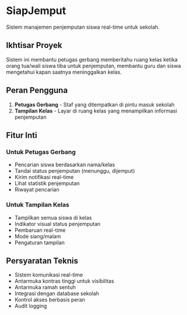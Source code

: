 # SiapJemput

Sistem manajemen penjemputan siswa real-time untuk sekolah.

## Ikhtisar Proyek

Sistem ini membantu petugas gerbang memberitahu ruang kelas ketika orang tua/wali siswa tiba untuk penjemputan, membantu guru dan siswa mengetahui kapan saatnya meninggalkan kelas.

## Peran Pengguna

1. **Petugas Gerbang** - Staf yang ditempatkan di pintu masuk sekolah
2. **Tampilan Kelas** - Layar di ruang kelas yang menampilkan informasi penjemputan

## Fitur Inti

### Untuk Petugas Gerbang
- Pencarian siswa berdasarkan nama/kelas
- Tandai status penjemputan (menunggu, dijemput)
- Kirim notifikasi real-time
- Lihat statistik penjemputan
- Riwayat pencarian

### Untuk Tampilan Kelas
- Tampilkan semua siswa di kelas
- Indikator visual status penjemputan
- Pembaruan real-time
- Mode siang/malam
- Pengaturan tampilan

## Persyaratan Teknis
- Sistem komunikasi real-time
- Antarmuka kontras tinggi untuk visibilitas
- Antarmuka ramah sentuh
- Integrasi dengan database sekolah
- Kontrol akses berbasis peran
- Audit logging 